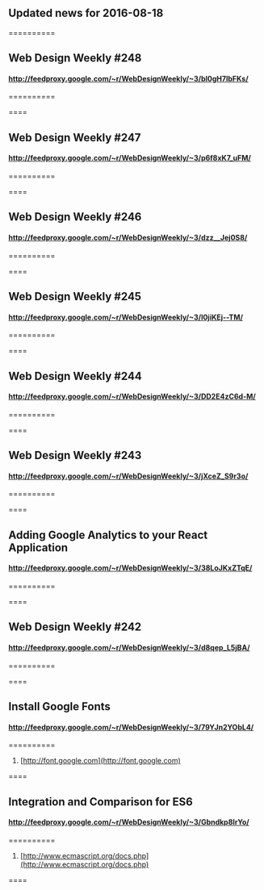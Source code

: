 ## Updated news for 2016-08-18 

==========
## Web Design Weekly #248
#### http://feedproxy.google.com/~r/WebDesignWeekly/~3/bl0gH7lbFKs/

==========

====
## Web Design Weekly #247
#### http://feedproxy.google.com/~r/WebDesignWeekly/~3/p6f8xK7_uFM/

==========

====
## Web Design Weekly #246
#### http://feedproxy.google.com/~r/WebDesignWeekly/~3/dzz__Jej0S8/

==========

====
## Web Design Weekly #245
#### http://feedproxy.google.com/~r/WebDesignWeekly/~3/l0jiKEj--TM/

==========

====
## Web Design Weekly #244
#### http://feedproxy.google.com/~r/WebDesignWeekly/~3/DD2E4zC6d-M/

==========

====
## Web Design Weekly #243
#### http://feedproxy.google.com/~r/WebDesignWeekly/~3/jXceZ_S9r3o/

==========

====
## Adding Google Analytics to your React Application
#### http://feedproxy.google.com/~r/WebDesignWeekly/~3/38LoJKxZTqE/

==========

====
## Web Design Weekly #242
#### http://feedproxy.google.com/~r/WebDesignWeekly/~3/d8qep_L5jBA/

==========

====
## Install Google Fonts
#### http://feedproxy.google.com/~r/WebDesignWeekly/~3/79YJn2YObL4/

==========
  1. [http://font.google.com](http://font.google.com) 

====
## Integration and Comparison for ES6
#### http://feedproxy.google.com/~r/WebDesignWeekly/~3/Gbndkp8IrYo/

==========
  1. [http://www.ecmascript.org/docs.php](http://www.ecmascript.org/docs.php) 

====
